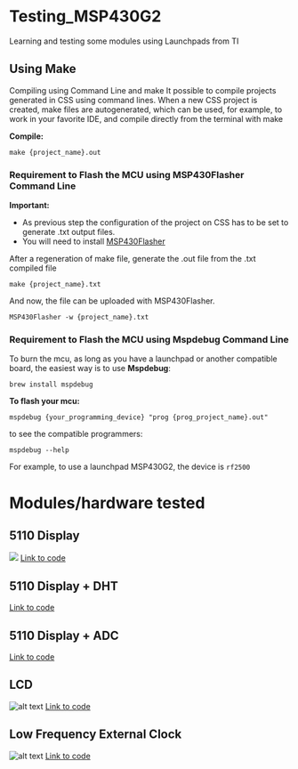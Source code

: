 # Testing_MSP430G2
Learning and testing some modules using Launchpads from TI

## Using Make

Compiling using Command Line and make
It possible to compile projects generated in CSS using command lines. When a new CSS project is created, make files are autogenerated, which can be used, for example, to work in your favorite IDE, and compile directly from the terminal with make

__Compile:__
```
make {project_name}.out
```

### __Requirement to Flash the MCU using MSP430Flasher Command Line__

__Important:__
 * As previous step the configuration of the project on CSS has to be set to generate .txt output files.
 * You will need to install [MSP430Flasher](https://www.ti.com/tool/MSP430-FLASHER)

After a regeneration of make file, generate the .out file from the .txt compiled file
```
make {project_name}.txt
```

And now, the file can be uploaded with MSP430Flasher.

```
MSP430Flasher -w {project_name}.txt
```


### __Requirement to Flash the MCU using Mspdebug Command Line__

To burn the mcu, as long as you have a launchpad or another compatible board, the easiest way is to use __Mspdebug__:

```
brew install mspdebug
````

__To flash your mcu:__

```
mspdebug {your_programming_device} "prog {prog_project_name}.out"
```

to see the compatible programmers:

```
mspdebug --help
```
For example, to use a launchpad MSP430G2, the device is `rf2500`

# Modules/hardware tested

## 5110 Display
![](images/5110.jpeg)
[Link to code](https://github.com/mafdezmoreno/Testing_MSP430G2/tree/main/lcd5110)

## 5110 Display + DHT
[Link to code](https://github.com/mafdezmoreno/Testing_MSP430G2/tree/main/lcd5110dht)

## 5110 Display + ADC
[Link to code](https://github.com/mafdezmoreno/Testing_MSP430G2/tree/main/lcd5110ADC)

## LCD
![alt text](images/LCD.jpg)
[Link to code](https://github.com/mafdezmoreno/Testing_MSP430G2/tree/main/LCD_Test_MSP430G2454)

## Low Frequency External Clock
![alt text](images/external_clock_protoboard.jpeg)
[Link to code](https://github.com/mafdezmoreno/Testing_MSP430G2/tree/main/Blink_32khz_Clock) 

